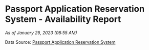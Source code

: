 # Passport Application Reservation System - Availability Report

*As of January 29, 2023 (08:55 AM)*

Data Source: [Passport Application Reservation System](https://eservices.immigration.gov.lk:8443/appointment/pages/reservationApplication.xhtml)